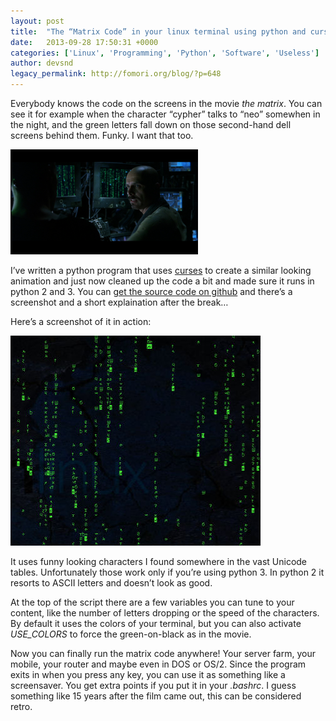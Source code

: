 ```yaml
---
layout: post
title:  "The “Matrix Code” in your linux terminal using python and curs"
date:   2013-09-28 17:50:31 +0000
categories: ['Linux', 'Programming', 'Python', 'Software', 'Useless']
author: devsnd
legacy_permalink: http://fomori.org/blog/?p=648
---
```



Everybody knows the code on the screens in the movie *the matrix*. You can see it for example when the character “cypher” talks to “neo” somewhen in the night, and the green letters fall down on those second-hand dell screens behind them. Funky. I want that too.

[![cypher_neo_code](/assets/images/cypher_neo_code-300x168.png)](http://fomori.org/blog/?attachment_id=649)

I’ve written a python program that uses [curses](http://docs.python.org/2/library/curses.html) to create a similar looking animation and just now cleaned up the code a bit and made sure it runs in python 2 and 3. You can [get the source code on github](http://github.com/devsnd/matrix-curses) and there’s a screenshot and a short explaination after the break…

Here’s a screenshot of it in action:

[![screenshot](/assets/images/screenshot.jpg)](http://fomori.org/blog/?attachment_id=651)

It uses funny looking characters I found somewhere in the vast Unicode tables. Unfortunately those work only if you’re using python 3. In python 2 it resorts to ASCII letters and doesn’t look as good.

At the top of the script there are a few variables you can tune to your content, like the number of letters dropping or the speed of the characters. By default it uses the colors of your terminal, but you can also activate *USE\_COLORS* to force the green-on-black as in the movie.

Now you can finally run the matrix code anywhere! Your server farm, your mobile, your router and maybe even in DOS or OS/2. Since the program exits in when you press any key, you can use it as something like a screensaver. You get extra points if you put it in your *.bashrc*. I guess something like 15 years after the film came out, this can be considered retro.

  

	
